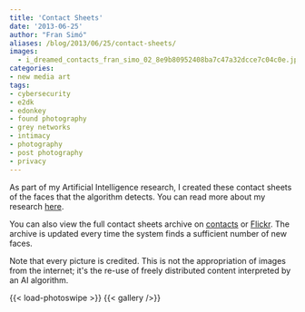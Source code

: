 ```yaml
---
title: 'Contact Sheets'
date: '2013-06-25'
author: "Fran Simó"
aliases: /blog/2013/06/25/contact-sheets/
images:
  - i_dreamed_contacts_fran_simo_02_8e9b80952408ba7c47a32dcce7c04c0e.jpg
categories:
- new media art
tags:
- cybersecurity
- e2dk
- edonkey
- found photography
- grey networks
- intimacy
- photography
- post photography
- privacy
---
```


As part of my Artificial Intelligence research, I created these contact sheets of the faces that the algorithm detects.
You can read more about my research [here](/docs/art/new_media_art/I_dreamed_about_a_human_being/).

You can also view the full contact sheets archive on [contacts](http://contact-sheets-idahb.fransimo.info/)
or [Flickr](http://www.flickr.com/photos/93211492@N06/). The archive is updated every time the system finds
a sufficient number of new faces.

Note that every picture is credited. This is not the appropriation of images from the internet; it's the re-use of freely distributed
content interpreted by an AI algorithm.

<!--more-->
{{< load-photoswipe >}}
{{< gallery />}}

